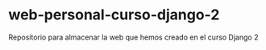# web-personal-curso-django-2
Repositorio para almacenar la web que hemos creado en el curso Django 2

